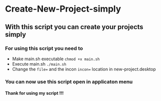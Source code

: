 # Create-New-Project-simply
## With this script you can create your projects simply

### For using this script you need to 

* Make main.sh executable `chmod +x main.sh`
* Execute main.sh `./main.sh`
* Change the `file=` and the incon `incon=` location in new-project.desktop 


### You can now use this script open in applicaton menu
#### Thank for using my script !!!

